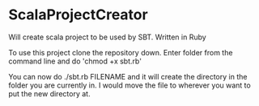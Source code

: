 ScalaProjectCreator
===================

Will create scala project to be used by SBT. Written in Ruby


To use this project clone the repository down. Enter folder from the command line and do 'chmod +x sbt.rb'

You can now do ./sbt.rb FILENAME and it will create the directory in the folder you are currently in. I would move the file to wherever you want to put the new directory at. 
